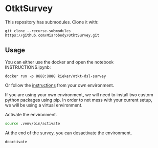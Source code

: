 # OtktSurvey

This repository has submodules. Clone it with:
```
git clone --recurse-submodules https://github.com/Misrobody/OtktSurvey.git
```

## Usage 

You can either use the docker and open the notebook INSTRUCTIONS.ipynb:
```
docker run -p 8888:8888 kieker/otkt-dsl-survey
```

Or follow the [instructions](INSTRUCTIONS.md) from your own environment.

If you are using your own environment, we will need to install two custom python packages using pip. In order to not mess with your current setup, we will be using a virtual environment.

Activate the environment.

```bash
source .venv/bin/activate
```

At the end of the survey, you can desactivate the environment.

```bash
deactivate
```
